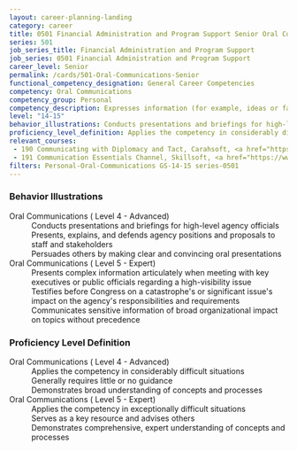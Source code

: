 ```yaml
---
layout: career-planning-landing
category: career
title: 0501 Financial Administration and Program Support Senior Oral Communications
series: 501
job_series_title: Financial Administration and Program Support
job_series: 0501 Financial Administration and Program Support
career_level: Senior
permalink: /cards/501-Oral-Communications-Senior
functional_competency_designation: General Career Competencies
competency: Oral Communications
competency_group: Personal
competency_description: Expresses information (for example, ideas or facts) to individuals or groups effectively, taking into account the audience and nature of the information (for example, technical, sensitive, controversial); makes clear and convincing oral presentations; listens to others, attends to nonverbal cues, and responds appropriately
level: "14-15"
behavior_illustrations: Conducts presentations and briefings for high-level agency officials ? Presents, explains, and defends agency positions and proposals to staff and stakeholders ? Persuades others by making clear and convincing oral presentations ? Presents complex information articulately when meeting with key executives or public officials regarding a high-visibility issue ? Testifies before Congress on a catastrophe's or significant issue's impact on the agency's responsibilities and requirements ? Communicates sensitive information of broad organizational impact on topics without precedence
proficiency_level_definition: Applies the competency in considerably difficult situations ? Generally requires little or no guidance ? Demonstrates broad understanding of concepts and processes ? Applies the competency in exceptionally difficult situations ? Serves as a key resource and advises others ? Demonstrates comprehensive, expert understanding of concepts and processes
relevant_courses: 
 - 190 Communicating with Diplomacy and Tact, Carahsoft, <a href="https://www.linkedin.com/learning/communicating-with-diplomacy-and-tact">https://www.linkedin.com/learning/communicating-with-diplomacy-and-tact</a>
 - 191 Communication Essentials Channel, Skillsoft, <a href="https://www.skillsoft.com/channel/communication-essentials-62dc4420-e719-11e6-9835-f723b46a2688">https://www.skillsoft.com/channel/communication-essentials-62dc4420-e719-11e6-9835-f723b46a2688</a>
filters: Personal-Oral-Communications GS-14-15 series-0501
---
```


<div class="desktop:grid-col-6 margin-y-205">
  <div class="border-top-2 bg-white padding-2 shadow-5 height-full members-hover border-1px button-border border-top-blue radius-lg card-text-color">
    <h3>Behavior Illustrations</h3>
    <dl class="text-base card-content-color"><dt>Oral Communications ( Level 4 - Advanced)</dt><dd>Conducts presentations and briefings for high-level agency officials </dd><dd> Presents, explains, and defends agency positions and proposals to staff and stakeholders </dd><dd> Persuades others by making clear and convincing oral presentations</dd><dt>Oral Communications ( Level 5 - Expert)</dt><dd>Presents complex information articulately when meeting with key executives or public officials regarding a high-visibility issue </dd><dd> Testifies before Congress on a catastrophe's or significant issue's impact on the agency's responsibilities and requirements </dd><dd> Communicates sensitive information of broad organizational impact on topics without precedence</dd></dl>
  </div>
</div>
<div class="desktop:grid-col-6 margin-y-205">
  <div class="border-top-2 bg-white padding-2 shadow-5 height-full members-hover border-1px button-border border-top-blue radius-lg card-text-color">
    <h3>Proficiency Level Definition</h3>
    <dl class="text-base card-content-color"><dt>Oral Communications ( Level 4 - Advanced)</dt><dd>Applies the competency in considerably difficult situations </dd><dd> Generally requires little or no guidance </dd><dd> Demonstrates broad understanding of concepts and processes</dd><dt>Oral Communications ( Level 5 - Expert)</dt><dd>Applies the competency in exceptionally difficult situations </dd><dd> Serves as a key resource and advises others </dd><dd> Demonstrates comprehensive, expert understanding of concepts and processes</dd></dl>
  </div>
</div>